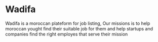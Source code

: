 # Wadifa
Wadifa is a moroccan plateform for job listing, Our missions is to help moroccan yought find their suitable job for them and help startups and companies find the right employes that serve their mission
